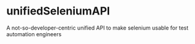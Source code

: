 unifiedSeleniumAPI
==================

A not-so-developer-centric unified API to make selenium usable for test automation engineers